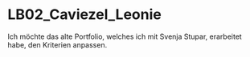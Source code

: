# LB02_Caviezel_Leonie

Ich möchte das alte Portfolio, welches ich mit Svenja Stupar, erarbeitet habe, den Kriterien anpassen.
